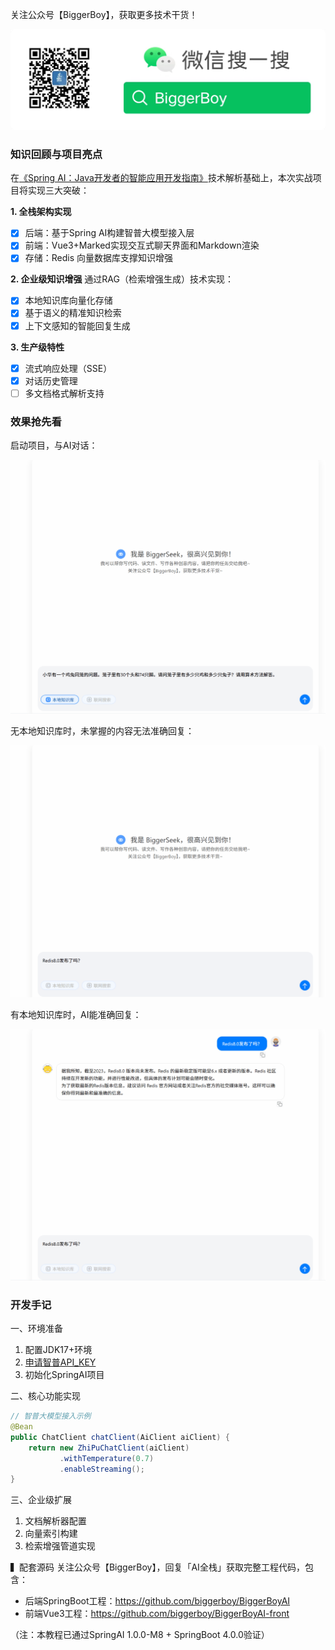关注公众号【BiggerBoy】，获取更多技术干货！

![BiggerBoy](src/main/resources/static/img/img.png)

### 知识回顾与项目亮点

在[《Spring AI：Java开发者的智能应用开发指南》](https://mp.weixin.qq.com/s/-lv-1hyJiENdoZG3wVrYEg)技术解析基础上，本次实战项目将实现三大突破：

**1. 全栈架构实现**
- [x] 后端：基于Spring AI构建智普大模型接入层
- [x] 前端：Vue3+Marked实现交互式聊天界面和Markdown渲染
- [x] 存储：Redis 向量数据库支撑知识增强

**2. 企业级知识增强**
通过RAG（检索增强生成）技术实现：
- [x] 本地知识库向量化存储
- [x] 基于语义的精准知识检索
- [x] 上下文感知的智能回复生成

**3. 生产级特性**
- [x] 流式响应处理（SSE）
- [x] 对话历史管理
- [ ] 多文档格式解析支持

### 效果抢先看

启动项目，与AI对话：

![](src/main/resources/static/img/2-1.gif)

无本地知识库时，未掌握的内容无法准确回复：

![](src/main/resources/static/img/2-2.gif)


有本地知识库时，AI能准确回复：

![](src/main/resources/static/img/2-3.gif)

### 开发手记
一、环境准备
1. 配置JDK17+环境
2. [申请智普API_KEY](https://open.bigmodel.cn/login)
3. 初始化SpringAI项目

二、核心功能实现
```java
// 智普大模型接入示例
@Bean
public ChatClient chatClient(AiClient aiClient) {
    return new ZhiPuChatClient(aiClient)
           .withTemperature(0.7)
           .enableStreaming();
}
```

三、企业级扩展
1. 文档解析器配置
2. 向量索引构建
3. 检索增强管道实现

▍配套源码
关注公众号【BiggerBoy】，回复「AI全栈」获取完整工程代码，包含：
- 后端SpringBoot工程：https://github.com/biggerboy/BiggerBoyAI
- 前端Vue3工程：https://github.com/biggerboy/BiggerBoyAI-front

（注：本教程已通过SpringAI 1.0.0-M8 + SpringBoot 4.0.0验证）
